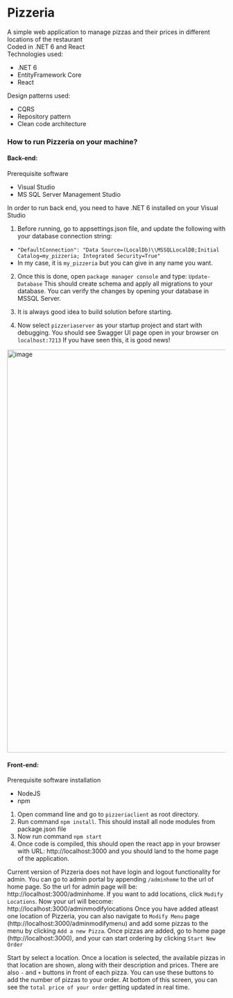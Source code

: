 # Pizzeria
A simple web application to manage pizzas and their prices in different locations of the restaurant <br />
Coded in .NET 6 and React <br />
Technologies used:
* .NET 6
* EntityFramework Core
* React

Design patterns used:
* CQRS
* Repository pattern
* Clean code architecture

### How to run Pizzeria on your machine?
#### Back-end:
Prerequisite software
* Visual Studio
* MS SQL Server Management Studio

In order to run back end, you need to have .NET 6 installed on your Visual Studio
1. Before running, go to appsettings.json file, and update the following with your database connection string:
* ```"DefaultConnection": "Data Source=(LocalDb)\\MSSQLLocalDB;Initial Catalog=my_pizzeria; Integrated Security=True"```
* In my case, it is ```my_pizzeria``` but you can give in any name you want.
2. Once this is done, open ```package manager console``` and type: ```Update-Database```
This should create schema and apply all migrations to your database. You can verify the changes by opening your database in MSSQL Server.

3. It is always good idea to build solution before starting.
4. Now select ```pizzeriaserver``` as your startup project and start with debugging.
You should see Swagger UI page open in your browser on ```localhost:7213```
If you have seen this, it is good news!
<img width="930" alt="image" src="https://user-images.githubusercontent.com/33806340/218599717-46171c89-c79c-4544-88f9-7aae8d05d3bc.png">

#### Front-end:
Prerequisite software installation
* NodeJS
* npm

1. Open command line and go to ```pizzeriaclient``` as root directory.
2. Run command ```npm install```. This should install all node modules from package.json file
3. Now run command ```npm start```
4. Once code is compiled, this should open the react app in your browser with URL: http://localhost:3000 and you should land to the home page of the application.

Current version of Pizzeria does not have login and logout functionality for admin. You can go to admin portal by appending ```/adminhome``` to the url of home page.
So the url for admin page will be: http://localhost:3000/adminhome.
If you want to add locations, click ```Modify Locations```. Now your url will become: http://localhost:3000/adminmodifylocations
Once you have added atleast one location of Pizzeria, you can also navigate to ```Modify Menu``` page (http://localhost:3000/adminmodifymenu) and add some pizzas to the menu by clicking ```Add a new Pizza```.
Once pizzas are added, go to home page (http://localhost:3000), and your can start ordering by clicking ```Start New Order```

Start by select a location. Once a location is selected, the available pizzas in that location are shown, along with their description and prices. There are also ```-``` and ```+``` buttons in front of each pizza. You can use these buttons to add the number of pizzas to your order. 
At bottom of this screen, you can see the ```total price of your order``` getting updated in real time.
